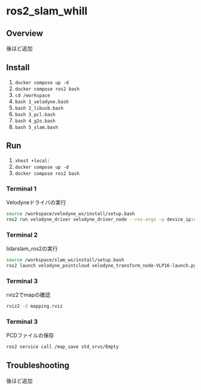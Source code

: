 # ros2_slam_whill

## Overview
後ほど追加


## Install
1. `docker compose up -d`
2. `docker compose ros2 bash`
3. `cd /workspace`
4. `bash 1_velodyne.bash`
5. `bash 2_libusb.bash`
6. `bash 3_pcl.bash`
7. `bash 4_g2o.bash`
8. `bash 5_slam.bash`

## Run
1. `xhost +local:`
2. `docker compose up -d`
3. `docker compose ros2 bash`

### Terminal 1
Velodyneドライバの実行
```bash
source /workspace/velodyne_ws/install/setup.bash
ros2 run velodyne_driver velodyne_driver_node --ros-args -p device_ip:="192.168.1.201" -p model:="VLP16"
```

### Terminal 2
lidarslam_ros2の実行
```bash
source /workspace/slam_ws/install/setup.bash
ros2 launch velodyne_pointcloud velodyne_transform_node-VLP16-launch.py
```

### Terminal 3
rviz2でmapの確認
```bash
rviz2 -d mapping.rviz
```

### Terminal 3
PCDファイルの保存
```bash
ros2 service call /map_save std_srvs/Empty
```

## Troubleshooting
後ほど追加
